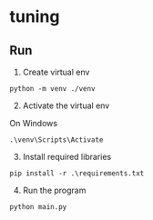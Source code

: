 # tuning

## Run

1. Create virtual env
```
python -m venv ./venv
```

2. Activate the virtual env

On Windows
```
.\venv\Scripts\Activate
```


3. Install required libraries
```
pip install -r .\requirements.txt
```

4. Run the program
```
python main.py
```
